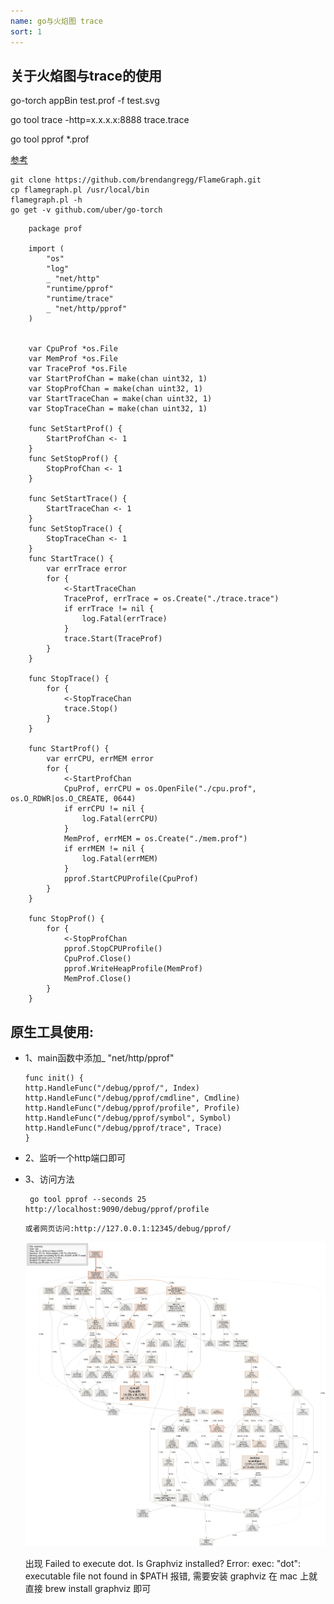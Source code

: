 ```yaml
---
name: go与火焰图 trace
sort: 1
---
```


## 关于火焰图与trace的使用

go-torch appBin test.prof -f test.svg

go tool trace -http=x.x.x.x:8888 trace.trace

go tool pprof *.prof

[参考](http://lihaoquan.me/2017/1/1/Profiling-and-Optimizing-Go-using-go-torch.html)

```
git clone https://github.com/brendangregg/FlameGraph.git
cp flamegraph.pl /usr/local/bin
flamegraph.pl -h
go get -v github.com/uber/go-torch

```


```
    package prof
    
    import (
    	"os"
    	"log"
    	_ "net/http"
    	"runtime/pprof"
    	"runtime/trace"
    	_ "net/http/pprof"
    )
    
    
    var CpuProf *os.File
    var MemProf *os.File
    var TraceProf *os.File
    var StartProfChan = make(chan uint32, 1)
    var StopProfChan = make(chan uint32, 1)
    var StartTraceChan = make(chan uint32, 1)
    var StopTraceChan = make(chan uint32, 1)
    
    func SetStartProf() {
    	StartProfChan <- 1
    }
    func SetStopProf() {
    	StopProfChan <- 1
    }
    
    func SetStartTrace() {
    	StartTraceChan <- 1
    }
    func SetStopTrace() {
    	StopTraceChan <- 1
    }
    func StartTrace() {
    	var errTrace error
    	for {
    		<-StartTraceChan
    		TraceProf, errTrace = os.Create("./trace.trace")
    		if errTrace != nil {
    			log.Fatal(errTrace)
    		}
    		trace.Start(TraceProf)
    	}
    }
    
    func StopTrace() {
    	for {
    		<-StopTraceChan
    		trace.Stop()
    	}
    }
    
    func StartProf() {
    	var errCPU, errMEM error
    	for {
    		<-StartProfChan
    		CpuProf, errCPU = os.OpenFile("./cpu.prof", os.O_RDWR|os.O_CREATE, 0644)
    		if errCPU != nil {
    			log.Fatal(errCPU)
    		}
    		MemProf, errMEM = os.Create("./mem.prof")
    		if errMEM != nil {
    			log.Fatal(errMEM)
    		}
    		pprof.StartCPUProfile(CpuProf)
    	}
    }
    
    func StopProf() {
    	for {
    		<-StopProfChan
    		pprof.StopCPUProfile()
    		CpuProf.Close()
    		pprof.WriteHeapProfile(MemProf)
    		MemProf.Close()
    	}
    }
```

## 原生工具使用:

- 1、main函数中添加_ "net/http/pprof"

	```
	func init() {
	http.HandleFunc("/debug/pprof/", Index)
	http.HandleFunc("/debug/pprof/cmdline", Cmdline)
	http.HandleFunc("/debug/pprof/profile", Profile)
	http.HandleFunc("/debug/pprof/symbol", Symbol)
	http.HandleFunc("/debug/pprof/trace", Trace)
	}
	```
- 2、监听一个http端口即可

- 3、访问方法
	
	```
	 go tool pprof --seconds 25 http://localhost:9090/debug/pprof/profile
	```
	```
	或者网页访问:http://127.0.0.1:12345/debug/pprof/
	```
	
	![profile](../../images/go/profile001.png)
	
	
	
	出现 Failed to execute dot. Is Graphviz installed? Error: exec: "dot": executable file not found in $PATH 报错, 需要安装 graphviz 在 mac 上就直接 brew install graphviz 即可